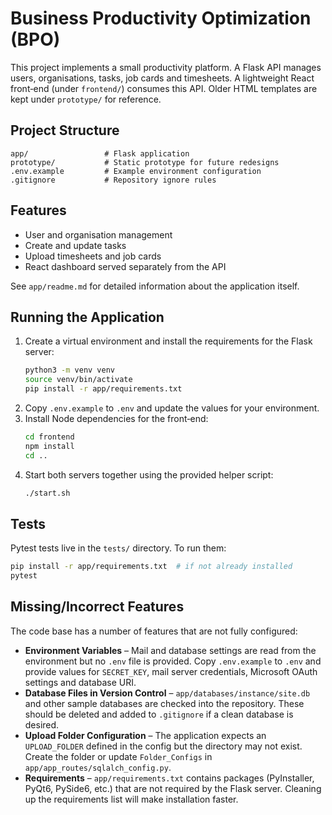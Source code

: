 # Business Productivity Optimization (BPO)

This project implements a small productivity platform.  A Flask API manages
users, organisations, tasks, job cards and timesheets.  A lightweight React
front‑end (under `frontend/`) consumes this API.  Older HTML templates are kept
under `prototype/` for reference.

## Project Structure

```
app/                 # Flask application
prototype/           # Static prototype for future redesigns
.env.example         # Example environment configuration
.gitignore           # Repository ignore rules
```

## Features

- User and organisation management
- Create and update tasks
- Upload timesheets and job cards
- React dashboard served separately from the API

See `app/readme.md` for detailed information about the application itself.

## Running the Application

1. Create a virtual environment and install the requirements for the Flask
   server:
   ```bash
   python3 -m venv venv
   source venv/bin/activate
   pip install -r app/requirements.txt
   ```
2. Copy `.env.example` to `.env` and update the values for your environment.
3. Install Node dependencies for the front‑end:
   ```bash
   cd frontend
   npm install
   cd ..
   ```
4. Start both servers together using the provided helper script:
   ```bash
   ./start.sh
   ```

## Tests

Pytest tests live in the `tests/` directory.  To run them:

```bash
pip install -r app/requirements.txt  # if not already installed
pytest
```

## Missing/Incorrect Features

The code base has a number of features that are not fully configured:

- **Environment Variables** – Mail and database settings are read from the
  environment but no `.env` file is provided.  Copy `.env.example` to `.env` and
  provide values for `SECRET_KEY`, mail server credentials, Microsoft OAuth
  settings and database URI.
- **Database Files in Version Control** – `app/databases/instance/site.db` and
  other sample databases are checked into the repository.  These should be
  deleted and added to `.gitignore` if a clean database is desired.
- **Upload Folder Configuration** – The application expects an `UPLOAD_FOLDER`
  defined in the config but the directory may not exist.  Create the folder or
  update `Folder_Configs` in `app/app_routes/sqlalch_config.py`.
- **Requirements** – `app/requirements.txt` contains packages (PyInstaller,
  PyQt6, PySide6, etc.) that are not required by the Flask server.  Cleaning up
  the requirements list will make installation faster.

